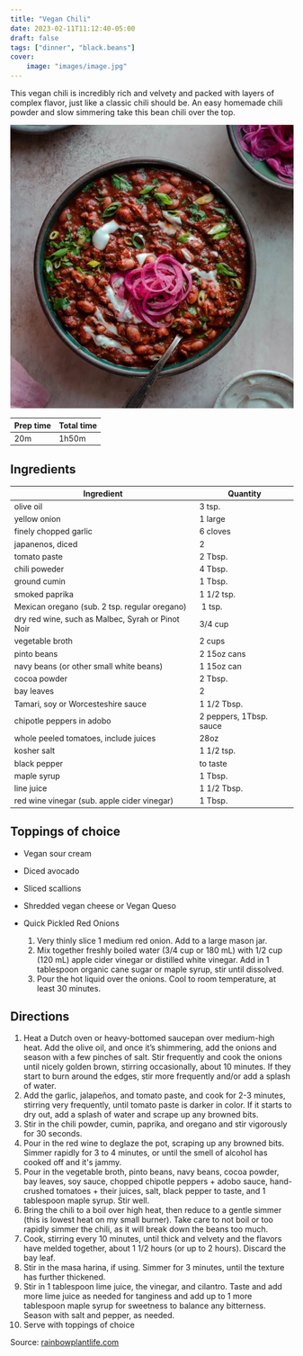 ```yaml
---
title: "Vegan Chili"
date: 2023-02-11T11:12:40-05:00
draft: false
tags: ["dinner", "black.beans"]
cover:
    image: "images/image.jpg"
---
```



This vegan chili is incredibly rich and velvety and packed with layers of complex flavor, just like a classic chili should be. An easy homemade chili powder and slow simmering take this bean chili over the top. 

![](images/image.jpg)

|Prep time|Total time|
--- | ---
|20m|1h50m|


## Ingredients

|Ingredient|Quantity|
--- | ---
olive oil | 3 tsp.
yellow onion | 1 large
finely chopped garlic | 6 cloves
japanenos, diced | 2
tomato paste | 2 Tbsp.
chili poweder | 4 Tbsp.
ground cumin | 1 Tbsp.
smoked paprika | 1 1/2 tsp.
Mexican oregano (sub. 2 tsp. regular oregano) | 1 tsp.
dry red wine, such as Malbec, Syrah or Pinot Noir | 3/4 cup
vegetable broth | 2 cups
pinto beans | 2 15oz cans
navy beans (or other small white beans) | 1 15oz can
cocoa powder | 2 Tbsp.
bay leaves | 2
Tamari, soy or Worcesteshire sauce | 1 1/2 Tbsp.
chipotle peppers in adobo | 2 peppers, 1Tbsp. sauce
whole peeled tomatoes, include juices | 28oz
kosher salt | 1 1/2 tsp.
black pepper | to taste
maple syrup | 1 Tbsp.
line juice | 1 1/2 Tbsp.
red wine vinegar (sub. apple cider vinegar) | 1 Tbsp.


## Toppings of choice

* Vegan sour cream
* Diced avocado
* Sliced scallions
* Shredded vegan cheese or Vegan Queso
* Quick Pickled Red Onions
	
	1. Very thinly slice 1 medium red onion. Add to a large mason jar. 
	1. Mix together freshly boiled water (3/4 cup or 180 mL) with 1/2 cup (120 mL) apple cider vinegar or distilled white vinegar. Add in 1 tablespoon organic cane sugar or maple syrup, stir until dissolved. 
	1. Pour the hot liquid over the onions. Cool to room temperature, at least 30 minutes. 


## Directions

1. Heat a Dutch oven or heavy-bottomed saucepan over medium-high heat. Add the olive oil, and once it’s shimmering, add the onions and season with a few pinches of salt. Stir frequently and cook the onions until nicely golden brown, stirring occasionally, about 10 minutes. If they start to burn around the edges, stir more frequently and/or add a splash of water.
1. Add the garlic, jalapeños, and tomato paste, and cook for 2-3 minutes, stirring very frequently, until tomato paste is darker in color. If it starts to dry out, add a splash of water and scrape up any browned bits.
1. Stir in the chili powder, cumin, paprika, and oregano and stir vigorously for 30 seconds.
1. Pour in the red wine to deglaze the pot, scraping up any browned bits. Simmer rapidly for 3 to 4 minutes, or until the smell of alcohol has cooked off and it's jammy.
1. Pour in the vegetable broth, pinto beans, navy beans, cocoa powder, bay leaves, soy sauce, chopped chipotle peppers + adobo sauce, hand-crushed tomatoes + their juices, salt, black pepper to taste, and 1 tablespoon maple syrup. Stir well.
1. Bring the chili to a boil over high heat, then reduce to a gentle simmer (this is lowest heat on my small burner). Take care to not boil or too rapidly simmer the chili, as it will break down the beans too much.
1. Cook, stirring every 10 minutes, until thick and velvety and the flavors have melded together, about 1 1/2 hours (or up to 2 hours). Discard the bay leaf.
1. Stir in the masa harina, if using. Simmer for 3 minutes, until the texture has further thickened.
1. Stir in 1 tablespoon lime juice, the vinegar, and cilantro. Taste and add more lime juice as needed for tanginess and add up to 1 more tablespoon maple syrup for sweetness to balance any bitterness. Season with salt and pepper, as needed.
1. Serve with toppings of choice

Source: [rainbowplantlife.com](https://rainbowplantlife.com/vegan-chili/)

